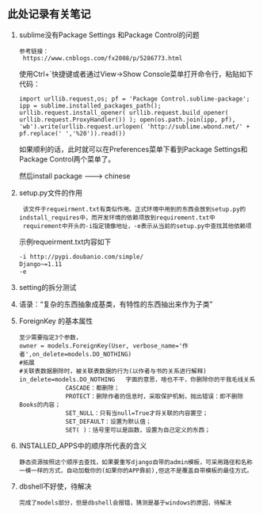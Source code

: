 ## 此处记录有关笔记

1. sublime没有Package Settings 和Package Control的问题

   ```
   参考链接：
   	https://www.cnblogs.com/fx2008/p/5286773.html
   ```

   使用Ctrl+`快捷键或者通过View->Show Console菜单打开命令行，粘贴如下代码：

   ```
   import urllib.request,os; pf = 'Package Control.sublime-package'; ipp = sublime.installed_packages_path(); urllib.request.install_opener( urllib.request.build_opener( urllib.request.ProxyHandler()) ); open(os.path.join(ipp, pf), 'wb').write(urllib.request.urlopen( 'http://sublime.wbond.net/' + pf.replace(' ','%20')).read())
   ```

   如果顺利的话，此时就可以在Preferences菜单下看到Package Settings和Package Control两个菜单了。

   然后install package   --->  chinese
   
2. setup.py文件的作用

   ```
   	该文件于requeirment.txt有类似作用。正式环境中用到的东西会放到setup.py的indstall_requires中，而开发环境的依赖项放到requirement.txt中
   	requirement中开头的-i指定镜像地址，-e表示从当前的setup.py中查找其他依赖项
   
   ```

   示例requeirment.txt内容如下

   ```txt
   -i http://pypi.doubanio.com/simple/
   Django~=1.11
   -e
   ```

3. setting的拆分测试

4. 语录：“复杂的东西抽象成基类，有特性的东西抽出来作为子类”

5. ForeignKey 的基本属性

   ```
   至少需要指定3个参数，
   owner = models.ForeignKey(User, verbose_name='作者',on_delete=models.DO_NOTHING)
   #拓展
   #关联表数据删除时，被关联表数据的行为(以作者与书的关系进行解释)
   in_delete=models.DO_NOTHING   字面的意思，啥也不干，你删除你的干我毛线关系
   				CASCADE：都删除；
   				PROTECT：删除作者的信息时，采取保护机制，抛出错误：即不删除Books的内容；
   				SET_NULL：只有当null=True才将关联的内容置空；
   				SET_DEFAULT：设置为默认值；
   				SET( )：括号里可以是函数，设置为自己定义的东西；
   
   ```

6. INSTALLED_APPS中的顺序所代表的含义

   ```
   静态资源按照这个顺序去查找，如果要重写django自带的admin模板，可采用路径和名称一模一样的方式，自动加载你的(如果你的APP靠前),但这不是覆盖自带模板的最佳方式。
   ```

7. dbshell不好使，待解决

   ```
   完成了models部分，但是dbshell会报错，猜测是基于windows的原因，待解决
   ```

   